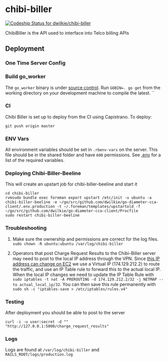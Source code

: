 # chibi-biller

[ ![Codeship Status for dwilkie/chibi-biller](https://codeship.com/projects/da074f20-8dc7-0132-1412-669677a474c3/status?branch=master)](https://codeship.com/projects/60770)

ChibiBiller is the API used to interface into Telco billing APIs

## Deployment

### One Time Server Config



### Build go_worker

The `go_worker` binary is under [source control](https://github.com/dwilkie/chibi-biller/tree/master/go_worker). Run `GOBIN=. go get` from the working directory on your development machine to compile the latest.
``

### CI

Chibi Biller is set up to deploy from the CI using Capistrano. To deploy:

```
git push origin master
```

### ENV Vars

All environment variables should be set in `.rbenv-vars` on the server. This file should be in the shared folder and have `600` permissions. See [.env](https://github.com/dwilkie/chibi-biller/blob/master/.env) for a list of the required variables.

### Deploying Chibi-Biller-Beeline

This will create an upstart job for chibi-biller-beeline and start it

```
cd chibi-biller
rvmsudo bundle exec foreman export upstart /etc/init -u ubuntu -a chibi-biller-beeline -e ~/go/src/github.com/dwilkie/go-diameter-cca-client/.env.production -t ~/.foreman/templates/upstartold -f ~/go/src/github.com/dwilkie/go-diameter-cca-client/Procfile
sudo restart chibi-biller-beeline
```

### Troubleshooting

1. Make sure the ownership and permissions are correct for the log files. `sudo chown -R ubuntu:ubuntu /var/log/chibi-biller`

2. Operators that post Charge Request Results to the Chibi-Biller server may need to post to the local IP address through the VPN. Since [this IP address can change on EC2](http://stackoverflow.com/questions/10733244/solution-for-local-ip-changes-of-aws-ec2-instances) we use a Virtual IP (174.129.212.2) to route the traffic, and use an IP Table rule to forward this to the actual local IP. When the local IP changes we need to update the IP Table Rule with `sudo iptables -t nat -A PREROUTING -d 174.129.212.2/32 -j NETMAP --to actual_local_ip/32`. You can then save this rule permanently with `sudo sh -c "iptables-save > /etc/iptables/rules.v4"`

### Testing

After deployment you should be able to post to the server

```shell
curl -i -u user:secret -d "" "http://127.0.0.1:5000/charge_request_results"
```

### Logs

Logs are found at `/var/log/chibi-biller` and `RAILS_ROOT/logs/production.log`
